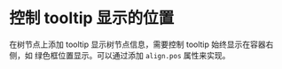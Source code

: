 # 控制 tooltip 显示的位置

在树节点上添加 tooltip 显示树节点信息，需要控制 tooltip 始终显示在容器右侧，如 绿色框位置显示。可以通过添加 `align.pos` 属性来实现。
